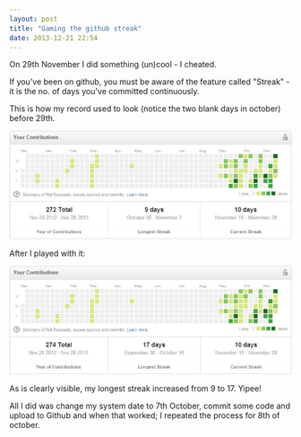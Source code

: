 ```yaml
---
layout: post
title: "Gaming the github streak"
date: 2013-12-21 22:54
---
```


On 29th November I did something (un)cool - I cheated.

If you've been on github, you must be aware of the feature called "Streak" - it is the no. of days you've committed continuously.

This is how my record used to look (notice the two blank days in october) before 29th.

<!-- more -->

![Before the hack](/images/Contributions-Before.jpg)

After I played with it:

![After the hack](/images/Contributions-After.jpg)

As is clearly visible, my longest streak increased from 9 to 17. Yipee!

All I did was change my system date to 7th October, commit some code and upload to Github and when that worked; I repeated the process for 8th of october.
